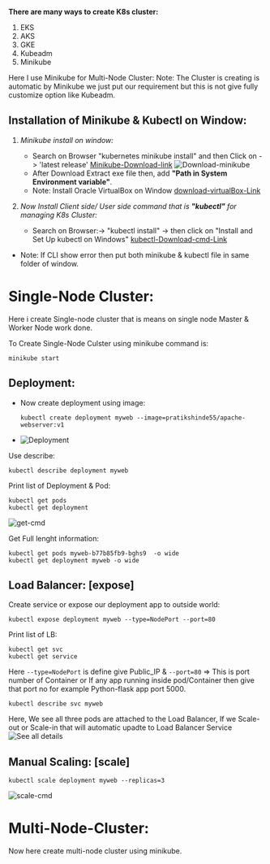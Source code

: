 
**There are many ways to create K8s cluster:**
1. EKS
2. AKS
3. GKE
4. Kubeadm
5. Minikube

Here I use Minikube for Multi-Node Cluster:
Note: The Cluster is creating is automatic by Minikube we just put our requirement but this is not give fully customize option like Kubeadm.

## Installation of Minikube & Kubectl on Window:
1. *Minikube install on window:*
    - Search on Browser "kubernetes minikube install" and then Click on ->  'latest release' 
    [Minikube-Download-link](https://minikube.sigs.k8s.io/docs/start/?arch=%2Fwindows%2Fx86-64%2Fstable%2F.exe+downloa)
    ![Download-minikube](https://github.com/user-attachments/assets/676f0852-8c27-4780-aba7-5069338b9c69)
    - After Download Extract exe file then, add **"Path in System Environment variable"**.
    - Note: Install Oracle VirtualBox on Window [download-virtualBox-Link](https://www.oracle.com/virtualization/technologies/vm/downloads/virtualbox-downloads.html)

2.  *Now Install Client side/ User side command that is **"kubectl"** for managing K8s Cluster:*
    - Search on Browser:-> "kubectl install" -> then click on "Install and Set Up kubectl on Windows"
    [kubectl-Download-cmd-Link](https://kubernetes.io/docs/tasks/tools/install-kubectl-windows/#install-kubectl-binary-on-windows-via-direct-download-or-curl)

- Note: If CLI show error then put both minikube & kubectl file in same folder of window. 

# Single-Node Cluster:
Here i create Single-node cluster that is means on single node Master & Worker Node work done.

To Create Single-Node Culster using minikube command is:

    minikube start

## Deployment:
- Now create deployment using image:

      kubectl create deployment myweb --image=pratikshinde55/apache-webserver:v1
-
  ![Deployment](https://github.com/user-attachments/assets/7ed66fae-9733-4ef7-abe2-c80e0879ddaa)

Use describe:

    kubectl describe deployment myweb

Print list of Deployment & Pod:

    kubectl get pods
    kubectl get deployment

![get-cmd](https://github.com/user-attachments/assets/88dc8c0c-917d-4c97-8126-d43c31459b29)

Get Full lenght information:

    kubectl get pods myweb-b77b85fb9-bghs9  -o wide
    kubectl get deployment myweb -o wide

## Load Balancer: [expose]
Create service or expose our deployment app to outside world:

    kubectl expose deployment myweb --type=NodePort --port=80

Print list of LB:

    kubectl get svc 
    kubectl get service

Here `--type=NodePort` is define give Public_IP & `--port=80` => This is port number of Container or If any app running inside pod/Container then give that port no for example Python-flask app port 5000.
      
    kubectl describe svc myweb

Here, We see all three pods are attached to the Load Balancer, If we Scale-out or Scale-in that will automatic upadte to Load Balancer Service
![See all details](https://github.com/user-attachments/assets/59709750-cdd0-4f5d-990e-3b8d615ba2cb)

## Manual Scaling: [scale]

    kubectl scale deployment myweb --replicas=3   
    
![scale-cmd](https://github.com/user-attachments/assets/3ecc1a0f-c6e5-41db-89f6-d8d4491bec91)


# Multi-Node-Cluster:
Now here create multi-node cluster using minikube.


